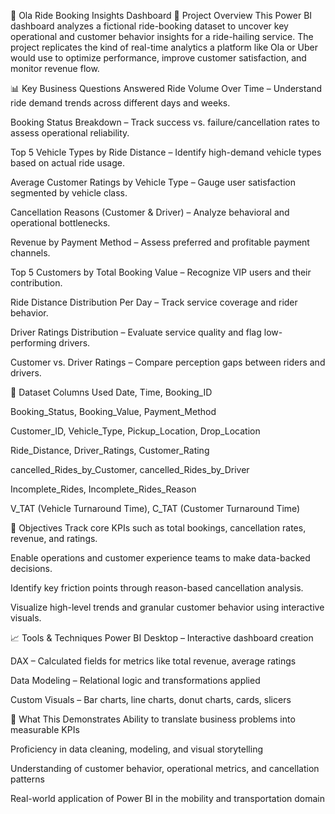 🚖 Ola Ride Booking Insights Dashboard
📌 Project Overview
This Power BI dashboard analyzes a fictional ride-booking dataset to uncover key operational and customer behavior insights for a ride-hailing service. The project replicates the kind of real-time analytics a platform like Ola or Uber would use to optimize performance, improve customer satisfaction, and monitor revenue flow.

📊 Key Business Questions Answered
Ride Volume Over Time – Understand ride demand trends across different days and weeks.

Booking Status Breakdown – Track success vs. failure/cancellation rates to assess operational reliability.

Top 5 Vehicle Types by Ride Distance – Identify high-demand vehicle types based on actual ride usage.

Average Customer Ratings by Vehicle Type – Gauge user satisfaction segmented by vehicle class.

Cancellation Reasons (Customer & Driver) – Analyze behavioral and operational bottlenecks.

Revenue by Payment Method – Assess preferred and profitable payment channels.

Top 5 Customers by Total Booking Value – Recognize VIP users and their contribution.

Ride Distance Distribution Per Day – Track service coverage and rider behavior.

Driver Ratings Distribution – Evaluate service quality and flag low-performing drivers.

Customer vs. Driver Ratings – Compare perception gaps between riders and drivers.

📁 Dataset Columns Used
Date, Time, Booking_ID

Booking_Status, Booking_Value, Payment_Method

Customer_ID, Vehicle_Type, Pickup_Location, Drop_Location

Ride_Distance, Driver_Ratings, Customer_Rating

cancelled_Rides_by_Customer, cancelled_Rides_by_Driver

Incomplete_Rides, Incomplete_Rides_Reason

V_TAT (Vehicle Turnaround Time), C_TAT (Customer Turnaround Time)

🎯 Objectives
Track core KPIs such as total bookings, cancellation rates, revenue, and ratings.

Enable operations and customer experience teams to make data-backed decisions.

Identify key friction points through reason-based cancellation analysis.

Visualize high-level trends and granular customer behavior using interactive visuals.

📈 Tools & Techniques
Power BI Desktop – Interactive dashboard creation

DAX – Calculated fields for metrics like total revenue, average ratings

Data Modeling – Relational logic and transformations applied

Custom Visuals – Bar charts, line charts, donut charts, cards, slicers

🧠 What This Demonstrates
Ability to translate business problems into measurable KPIs

Proficiency in data cleaning, modeling, and visual storytelling

Understanding of customer behavior, operational metrics, and cancellation patterns

Real-world application of Power BI in the mobility and transportation domain

